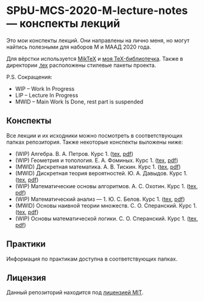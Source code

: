 # SPbU-MCS-2020-M-lecture-notes &mdash; конспекты лекций
Это мои конспекты лекций. Они направлены на лично меня, но могут найтись полезными для наборов М и МААД 2020 года.

Для вёрстки используется [MikTeX](https://miktex.org/) и [моя TeX-библиотечка](https://github.com/lounres/TeX-libs). Также в директории [.tex](.tex) расположены стилевые пакеты проекта.

P.S. Сокращения:
- WIP &ndash; Work In Progress
- LIP &ndash; Lecture In Progress
- MWID &ndash; Main Work Is Done, rest part is suspended

## Конспекты

Все лекции и их исходники можно посмотреть в соответствующих папках репозитория. Также некоторые конспекты выложены ниже:

- (WIP) Алгебра. В. А. Петров. Курс 1. ([tex](Алгебра/Algebra.tex), [pdf](Алгебра/Algebra.pdf))
- (WIP) Геометрия и топология. Е. А. Фоминых. Курс 1. ([tex](ГиТ/GaT.tex), [pdf](ГиТ/GaT.pdf))
- (MWID) Дискретная математика. А. В. Тискин. Курс 1. ([tex](ДисМат/DM.tex), [pdf](ДисМат/DM.pdf))
- (MWID) Дискретная теория вероятностей. Ю. А. Давыдов. Курс 1. ([tex](ДТВ/DPT.tex), [pdf](ДТВ/DPT.pdf))
- (WIP) Математические основы алгоритмов. А. С. Охотин. Курс 1. ([tex](МатАлг/MAlg.tex), [pdf](МатАлг/MAlg.pdf))
- (WIP) Математический анализ &mdash; 1. Ю. С. Белов. Курс 1. ([tex](МатАн/MA.tex), [pdf](МатАн/MA.pdf))
- (MWID) Основы наивной теории множеств. С. О. Сперанский. Курс 1. ([tex](НТМ/ST.tex), [pdf](НТМ/ST.pdf))
- (WIP) Основы математической логики. С. О. Сперанский. Курс 1. ([tex](ОМЛ/ML.tex), [pdf](ОМЛ/ML.pdf))

## Практики

Информация по практикам доступна в соответствующих папках.

## Лицензия

Данный репозиторий находится под [лицензией MIT](LICENSE).